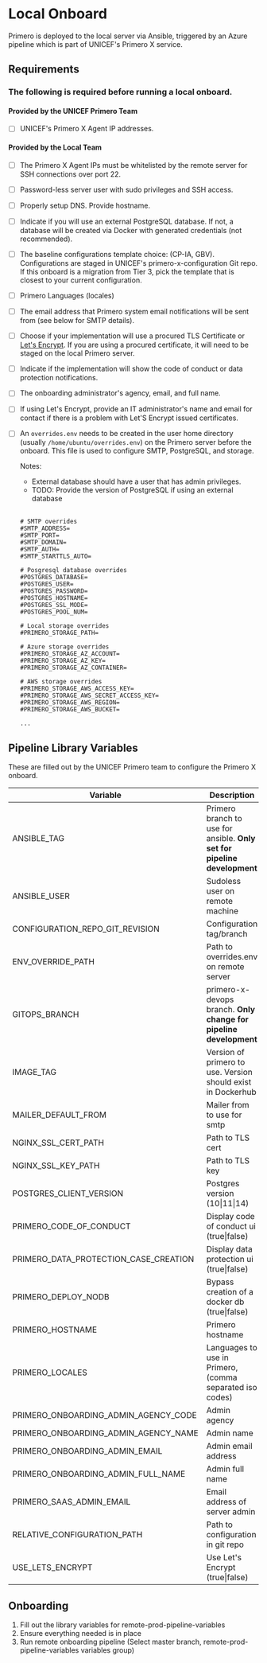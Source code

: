 # Local Onboard

Primero is deployed to the local server via Ansible, triggered by an Azure pipeline which is part of UNICEF's Primero X service.

## Requirements

### The following is required before running a local onboard.

#### Provided by the UNICEF Primero Team
- [ ] UNICEF's Primero X Agent IP addresses.

#### Provided by the Local Team
- [ ] The Primero X Agent IPs must be whitelisted by the remote server for SSH connections over port 22.
- [ ] Password-less server user with sudo privileges and SSH access.
- [ ] Properly setup DNS. Provide hostname.
- [ ] Indicate if you will use an external PostgreSQL database. If not, a database will be created via Docker with generated credentials (not recommended).
- [ ] The baseline configurations template choice: (CP-IA, GBV). Configurations are staged in UNICEF's primero-x-configuration Git repo. If this onboard is a migration from Tier 3, pick the template that is closest to your current configuration.
- [ ] Primero Languages (locales)
- [ ] The email address that Primero system email notifications will be sent from (see below for SMTP details).
- [ ] Choose if your implementation will use a procured TLS Certificate or [Let's Encrypt](https://letsencrypt.org/). If you are using a procured certificate, it will need to be staged on the local Primero server.
- [ ] Indicate if the implementation will show the code of conduct or data protection notifications.
- [ ] The onboarding administrator's agency, email, and full name.
- [ ] If using Let's Encrypt, provide an IT administrator's name and email for contact if there is a problem with Let'S Encrypt issued certificates.
- [ ] An `overrides.env` needs to be created in the user home directory (usually `/home/ubuntu/overrides.env`) on the Primero server before the onboard. This file is used to configure SMTP, PostgreSQL, and storage.

  Notes:
  * External database should have a user that has admin privileges.
  * TODO: Provide the version of PostgreSQL if using an external database
  <br /><br />

  ```
  # SMTP overrides
  #SMTP_ADDRESS=
  #SMTP_PORT=
  #SMTP_DOMAIN=
  #SMTP_AUTH=
  #SMTP_STARTTLS_AUTO=

  # Posgresql database overrides
  #POSTGRES_DATABASE=
  #POSTGRES_USER=
  #POSTGRES_PASSWORD=
  #POSTGRES_HOSTNAME=
  #POSTGRES_SSL_MODE=
  #POSTGRES_POOL_NUM=

  # Local storage overrides
  #PRIMERO_STORAGE_PATH=

  # Azure storage overrides
  #PRIMERO_STORAGE_AZ_ACCOUNT=
  #PRIMERO_STORAGE_AZ_KEY=
  #PRIMERO_STORAGE_AZ_CONTAINER=

  # AWS storage overrides
  #PRIMERO_STORAGE_AWS_ACCESS_KEY=
  #PRIMERO_STORAGE_AWS_SECRET_ACCESS_KEY=
  #PRIMERO_STORAGE_AWS_REGION=
  #PRIMERO_STORAGE_AWS_BUCKET=

  ...
  ```
## Pipeline Library Variables

These are filled out by the UNICEF Primero team to configure the Primero X onboard.

| Variable | Description |
| --- | --- |
| ANSIBLE_TAG | Primero branch to use for ansible. **Only set for pipeline development** |
| ANSIBLE_USER | Sudoless user on remote machine |
| CONFIGURATION_REPO_GIT_REVISION | Configuration tag/branch |
| ENV_OVERRIDE_PATH |  Path to overrides.env on remote server |
| GITOPS_BRANCH | primero-x-devops branch. **Only change for pipeline development** |
| IMAGE_TAG | Version of primero to use. Version should exist in Dockerhub |
| MAILER_DEFAULT_FROM | Mailer from to use for smtp |
| NGINX_SSL_CERT_PATH | Path to TLS cert |
| NGINX_SSL_KEY_PATH | Path to TLS key |
| POSTGRES_CLIENT_VERSION | Postgres version (10\|11\|14) |
| PRIMERO_CODE_OF_CONDUCT | Display code of conduct ui (true\|false) |
| PRIMERO_DATA_PROTECTION_CASE_CREATION | Display data protection ui (true\|false) |
| PRIMERO_DEPLOY_NODB | Bypass creation of a docker db (true\|false) |
| PRIMERO_HOSTNAME | Primero hostname |
| PRIMERO_LOCALES | Languages to use in Primero, (comma separated iso codes) |
| PRIMERO_ONBOARDING_ADMIN_AGENCY_CODE | Admin agency |
| PRIMERO_ONBOARDING_ADMIN_AGENCY_NAME | Admin name |
| PRIMERO_ONBOARDING_ADMIN_EMAIL | Admin email address |
| PRIMERO_ONBOARDING_ADMIN_FULL_NAME | Admin full name |
| PRIMERO_SAAS_ADMIN_EMAIL | Email address of server admin |
| RELATIVE_CONFIGURATION_PATH | Path to configuration in git repo |
| USE_LETS_ENCRYPT | Use Let's Encrypt (true\|false) |

## Onboarding

1. Fill out the library variables for remote-prod-pipeline-variables
2. Ensure everything needed is in place
3. Run remote onboarding pipeline (Select master branch, remote-prod-pipeline-variables variables group)
